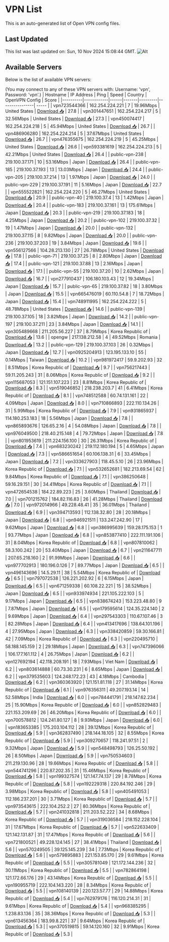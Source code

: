 # VPN List

This is an auto-generated list of Open VPN config files.

## Last Updated

This list was last updated on: Sun, 10 Nov 2024 15:08:44 GMT.
![Alt](https://repobeats.axiom.co/api/embed/186b98318ef1479477931607c1ad7d823f12451f.svg "Repobeats analytics image")

## Available Servers

Below is the list of available VPN servers:

(You may connect to any of these VPN servers with: Username: 'vpn', Password: 'vpn'.)
| Hostname | IP Address | Ping | Speed | Country | OpenVPN Config | Score |
|----------|------------|------|-------|---------|----------------| ----- |
| vpn723544366 | 162.254.224.221 | 7 | 19.96Mbps | United States | [Download 📥](./configs/server_0_US.ovpn) | 27.8 |
| vpn301447651 | 162.254.224.217 | 5 | 32.56Mbps | United States | [Download 📥](./configs/server_1_US.ovpn) | 27.3 |
| vpn450074417 | 162.254.224.218 | 5 | 45.94Mbps | United States | [Download 📥](./configs/server_2_US.ovpn) | 26.7 |
| vpn486906280 | 162.254.224.214 | 5 | 37.67Mbps | United States | [Download 📥](./configs/server_3_US.ovpn) | 26.7 |
| vpn476355675 | 162.254.224.219 | 5 | 45.25Mbps | United States | [Download 📥](./configs/server_4_US.ovpn) | 26.6 |
| vpn593381619 | 162.254.224.213 | 5 | 42.21Mbps | United States | [Download 📥](./configs/server_5_US.ovpn) | 26.4 |
| public-vpn-238 | 219.100.37.171 | 10 | 53.16Mbps | Japan | [Download 📥](./configs/server_6_JP.ovpn) | 26.4 |
| public-vpn-185 | 219.100.37.193 | 13 | 13.03Mbps | Japan | [Download 📥](./configs/server_7_JP.ovpn) | 24.4 |
| public-vpn-205 | 219.100.37.214 | 13 | 1.97Mbps | Japan | [Download 📥](./configs/server_8_JP.ovpn) | 24.0 |
| public-vpn-229 | 219.100.37.191 | 11 | 5.16Mbps | Japan | [Download 📥](./configs/server_9_JP.ovpn) | 22.7 |
| vpn555522821 | 162.254.224.220 | 5 | 46.27Mbps | United States | [Download 📥](./configs/server_10_US.ovpn) | 20.9 |
| public-vpn-40 | 219.100.37.4 | 13 | 1.42Mbps | Japan | [Download 📥](./configs/server_11_JP.ovpn) | 20.4 |
| public-vpn-183 | 219.100.37.161 | 13 | 175.61Mbps | Japan | [Download 📥](./configs/server_12_JP.ovpn) | 20.3 |
| public-vpn-219 | 219.100.37.183 | 18 | 4.25Mbps | Japan | [Download 📥](./configs/server_13_JP.ovpn) | 20.2 |
| public-vpn-102 | 219.100.37.32 | 19 | 1.47Mbps | Japan | [Download 📥](./configs/server_14_JP.ovpn) | 20.0 |
| public-vpn-132 | 219.100.37.115 | 8 | 9.82Mbps | Japan | [Download 📥](./configs/server_15_JP.ovpn) | 20.0 |
| public-vpn-236 | 219.100.37.203 | 19 | 3.84Mbps | Japan | [Download 📥](./configs/server_16_JP.ovpn) | 19.6 |
| vpn556127566 | 104.28.213.130 | 27 | 26.78Mbps | United States | [Download 📥](./configs/server_17_US.ovpn) | 17.8 |
| public-vpn-71 | 219.100.37.25 | 8 | 2.80Mbps | Japan | [Download 📥](./configs/server_18_JP.ovpn) | 17.4 |
| public-vpn-121 | 219.100.37.88 | 13 | 2.16Mbps | Japan | [Download 📥](./configs/server_19_JP.ovpn) | 17.1 |
| public-vpn-55 | 219.100.37.20 | 10 | 2.62Mbps | Japan | [Download 📥](./configs/server_20_JP.ovpn) | 16.7 |
| vpn277910437 | 106.180.103.43 | 12 | 19.34Mbps | Japan | [Download 📥](./configs/server_21_JP.ovpn) | 15.7 |
| public-vpn-65 | 219.100.37.82 | 18 | 3.80Mbps | Japan | [Download 📥](./configs/server_22_JP.ovpn) | 15.5 |
| vpn665476019 | 60.110.54.8 | 7 | 18.72Mbps | Japan | [Download 📥](./configs/server_23_JP.ovpn) | 15.4 |
| vpn748911995 | 162.254.224.222 | 5 | 48.78Mbps | United States | [Download 📥](./configs/server_24_US.ovpn) | 14.6 |
| public-vpn-139 | 219.100.37.105 | 18 | 3.82Mbps | Japan | [Download 📥](./configs/server_25_JP.ovpn) | 14.2 |
| public-vpn-197 | 219.100.37.211 | 23 | 3.84Mbps | Japan | [Download 📥](./configs/server_26_JP.ovpn) | 14.1 |
| vpn305489668 | 211.205.56.227 | 37 | 8.79Mbps | Korea Republic of | [Download 📥](./configs/server_27_KR.ovpn) | 13.6 |
| opengw | 217.138.212.58 | 4 | 49.52Mbps | Romania | [Download 📥](./configs/server_28_RO.ovpn) | 13.2 |
| public-vpn-129 | 219.100.37.103 | 26 | 0.32Mbps | Japan | [Download 📥](./configs/server_29_JP.ovpn) | 12.7 |
| vpn0925204913 | 123.195.133.10 | 55 | 0.14Mbps | Taiwan | [Download 📥](./configs/server_30_TW.ovpn) | 10.2 |
| vpn981972417 | 59.9.202.93 | 32 | 8.51Mbps | Korea Republic of | [Download 📥](./configs/server_31_KR.ovpn) | 9.7 |
| vpn756217443 | 59.11.205.243 | 31 | 8.06Mbps | Korea Republic of | [Download 📥](./configs/server_32_KR.ovpn) | 9.2 |
| vpn115687053 | 121.151.107.223 | 23 | 8.81Mbps | Korea Republic of | [Download 📥](./configs/server_33_KR.ovpn) | 8.3 |
| vpn519046852 | 218.238.203.7 | 41 | 6.41Mbps | Korea Republic of | [Download 📥](./configs/server_34_KR.ovpn) | 8.1 |
| vpn748512588 | 60.74.131.161 | 22 | 4.09Mbps | Japan | [Download 📥](./configs/server_35_JP.ovpn) | 8.0 |
| vpn710866893 | 222.110.134.26 | 31 | 5.99Mbps | Korea Republic of | [Download 📥](./configs/server_36_KR.ovpn) | 7.9 |
| vpn931865937 | 114.180.253.183 | 18 | 5.56Mbps | Japan | [Download 📥](./configs/server_37_JP.ovpn) | 7.8 |
| vpn865893676 | 126.65.2.16 | 4 | 54.08Mbps | Japan | [Download 📥](./configs/server_38_JP.ovpn) | 7.8 |
| vpn976049500 | 218.40.215.148 | 4 | 79.72Mbps | Japan | [Download 📥](./configs/server_39_JP.ovpn) | 7.8 |
| vpn801953619 | 211.224.156.100 | 30 | 26.31Mbps | Korea Republic of | [Download 📥](./configs/server_40_KR.ovpn) | 7.4 |
| vpn683230242 | 219.112.180.194 | 5 | 4.65Mbps | Japan | [Download 📥](./configs/server_41_JP.ovpn) | 7.3 |
| vpn586651654 | 60.106.138.31 | 6 | 33.45Mbps | Japan | [Download 📥](./configs/server_42_JP.ovpn) | 7.2 |
| vpn333627903 | 118.45.5.10 | 26 | 23.96Mbps | Korea Republic of | [Download 📥](./configs/server_43_KR.ovpn) | 7.1 |
| vpn532652681 | 182.213.69.54 | 62 | 9.84Mbps | Korea Republic of | [Download 📥](./configs/server_44_KR.ovpn) | 7.1 |
| vpn386250648 | 59.16.29.151 | 30 | 34.41Mbps | Korea Republic of | [Download 📥](./configs/server_45_KR.ovpn) | 7.1 |
| vpn472654538 | 184.22.89.223 | 25 | 3.60Mbps | Thailand | [Download 📥](./configs/server_46_TH.ovpn) | 7.0 |
| vpn701215762 | 184.82.116.83 | 26 | 41.28Mbps | Thailand | [Download 📥](./configs/server_47_TH.ovpn) | 7.0 |
| vpn972014966 | 49.228.48.41 | 35 | 36.01Mbps | Thailand | [Download 📥](./configs/server_48_TH.ovpn) | 6.9 |
| vpn394713593 | 112.138.32.80 | 28 | 20.18Mbps | Japan | [Download 📥](./configs/server_49_JP.ovpn) | 6.8 |
| vpn946921511 | 133.247.242.90 | 17 | 9.62Mbps | Japan | [Download 📥](./configs/server_50_JP.ovpn) | 6.8 |
| vpn386995639 | 159.28.175.153 | 1 | 93.77Mbps | Japan | [Download 📥](./configs/server_51_JP.ovpn) | 6.8 |
| vpn853877410 | 222.111.191.106 | 31 | 8.04Mbps | Korea Republic of | [Download 📥](./configs/server_52_KR.ovpn) | 6.8 |
| vpn807810062 | 58.3.100.242 | 20 | 53.40Mbps | Japan | [Download 📥](./configs/server_53_JP.ovpn) | 6.7 |
| vpn211647711 | 207.65.218.160 | 2 | 91.99Mbps | Japan | [Download 📥](./configs/server_54_JP.ovpn) | 6.6 |
| vpn977702913 | 180.196.0.126 | 7 | 89.77Mbps | Japan | [Download 📥](./configs/server_55_JP.ovpn) | 6.5 |
| vpn496143696 | 14.5.29.11 | 38 | 5.54Mbps | Korea Republic of | [Download 📥](./configs/server_56_KR.ovpn) | 6.5 |
| vpn797072538 | 126.221.202.92 | 6 | 6.15Mbps | Japan | [Download 📥](./configs/server_57_JP.ovpn) | 6.5 |
| vpn671259338 | 60.108.22.221 | 15 | 38.52Mbps | Japan | [Download 📥](./configs/server_58_JP.ovpn) | 6.5 |
| vpn933974934 | 221.105.222.103 | 5 | 9.17Mbps | Japan | [Download 📥](./configs/server_59_JP.ovpn) | 6.5 |
| vpn838674243 | 153.223.48.80 | 9 | 7.87Mbps | Japan | [Download 📥](./configs/server_60_JP.ovpn) | 6.5 |
| vpn179595614 | 124.35.224.140 | 2 | 9.69Mbps | Japan | [Download 📥](./configs/server_61_JP.ovpn) | 6.4 |
| vpn297543303 | 110.67.107.46 | 3 | 82.28Mbps | Japan | [Download 📥](./configs/server_62_JP.ovpn) | 6.4 |
| vpn413417696 | 138.64.101.196 | 4 | 27.95Mbps | Japan | [Download 📥](./configs/server_63_JP.ovpn) | 6.3 |
| vpn338420859 | 59.30.166.81 | 42 | 7.09Mbps | Korea Republic of | [Download 📥](./configs/server_64_KR.ovpn) | 6.3 |
| vpn220495710 | 58.188.145.159 | 2 | 29.18Mbps | Japan | [Download 📥](./configs/server_65_JP.ovpn) | 6.3 |
| vpn747396066 | 106.177.161.112 | 4 | 26.75Mbps | Japan | [Download 📥](./configs/server_66_JP.ovpn) | 6.2 |
| vpn127692194 | 42.118.208.191 | 18 | 7.93Mbps | Viet Nam | [Download 📥](./configs/server_67_VN.ovpn) | 6.2 |
| vpn803614888 | 60.73.30.231 | 6 | 8.65Mbps | Japan | [Download 📥](./configs/server_68_JP.ovpn) | 6.2 |
| vpn379535603 | 124.248.172.23 | 43 | 4.18Mbps | Cambodia | [Download 📥](./configs/server_69_KH.ovpn) | 6.2 |
| vpn360363920 | 121.151.81.118 | 27 | 31.14Mbps | Korea Republic of | [Download 📥](./configs/server_70_KR.ovpn) | 6.1 |
| vpn976356311 | 49.207.193.14 | 14 | 52.58Mbps | India | [Download 📥](./configs/server_71_IN.ovpn) | 6.0 |
| vpn784441791 | 218.147.62.234 | 25 | 15.90Mbps | Korea Republic of | [Download 📥](./configs/server_72_KR.ovpn) | 6.0 |
| vpn852829483 | 221.153.209.69 | 26 | 46.20Mbps | Korea Republic of | [Download 📥](./configs/server_73_KR.ovpn) | 6.0 |
| vpn700578812 | 124.241.80.127 | 8 | 9.93Mbps | Japan | [Download 📥](./configs/server_74_JP.ovpn) | 6.0 |
| vpn183653385 | 175.203.104.112 | 28 | 39.12Mbps | Korea Republic of | [Download 📥](./configs/server_75_KR.ovpn) | 5.9 |
| vpn362837490 | 218.144.18.105 | 32 | 8.55Mbps | Korea Republic of | [Download 📥](./configs/server_76_KR.ovpn) | 5.9 |
| vpn309270657 | 118.241.97.51 | 2 | 9.32Mbps | Japan | [Download 📥](./configs/server_77_JP.ovpn) | 5.9 |
| vpn548498793 | 126.25.50.192 | 26 | 8.50Mbps | Japan | [Download 📥](./configs/server_78_JP.ovpn) | 5.9 |
| vpn750534603 | 211.219.130.96 | 28 | 19.66Mbps | Korea Republic of | [Download 📥](./configs/server_79_KR.ovpn) | 5.8 |
| vpn544741296 | 220.87.202.35 | 31 | 15.46Mbps | Korea Republic of | [Download 📥](./configs/server_80_KR.ovpn) | 5.8 |
| vpn199327574 | 121.147.74.137 | 29 | 8.78Mbps | Korea Republic of | [Download 📥](./configs/server_81_KR.ovpn) | 5.8 |
| vpn192229318 | 220.84.192.246 | 29 | 3.98Mbps | Korea Republic of | [Download 📥](./configs/server_82_KR.ovpn) | 5.8 |
| vpn405491053 | 112.186.237.201 | 30 | 3.71Mbps | Korea Republic of | [Download 📥](./configs/server_83_KR.ovpn) | 5.7 |
| vpn973543615 | 222.104.252.2 | 27 | 80.36Mbps | Korea Republic of | [Download 📥](./configs/server_84_KR.ovpn) | 5.7 |
| vpn241032818 | 211.203.52.222 | 34 | 8.68Mbps | Korea Republic of | [Download 📥](./configs/server_85_KR.ovpn) | 5.7 |
| vpn319036584 | 218.152.228.104 | 31 | 17.67Mbps | Korea Republic of | [Download 📥](./configs/server_86_KR.ovpn) | 5.7 |
| vpn522633409 | 121.142.131.87 | 31 | 17.47Mbps | Korea Republic of | [Download 📥](./configs/server_87_KR.ovpn) | 5.6 |
| vpn721800521 | 49.228.124.145 | 27 | 38.41Mbps | Thailand | [Download 📥](./configs/server_88_TH.ovpn) | 5.6 |
| vpn570249505 | 39.125.145.239 | 34 | 7.73Mbps | Korea Republic of | [Download 📥](./configs/server_89_KR.ovpn) | 5.6 |
| vpn579895883 | 221.153.85.170 | 29 | 9.61Mbps | Korea Republic of | [Download 📥](./configs/server_90_KR.ovpn) | 5.5 |
| vpn305781049 | 121.172.144.236 | 32 | 30.11Mbps | Korea Republic of | [Download 📥](./configs/server_91_KR.ovpn) | 5.5 |
| vpn782864198 | 121.172.66.176 | 29 | 43.14Mbps | Korea Republic of | [Download 📥](./configs/server_92_KR.ovpn) | 5.5 |
| vpn190955719 | 222.104.143.220 | 28 | 8.34Mbps | Korea Republic of | [Download 📥](./configs/server_93_KR.ovpn) | 5.5 |
| vpn108140139 | 220.123.57.77 | 29 | 14.88Mbps | Korea Republic of | [Download 📥](./configs/server_94_KR.ovpn) | 5.4 |
| vpn762979176 | 116.120.214.31 | 31 | 9.61Mbps | Korea Republic of | [Download 📥](./configs/server_95_KR.ovpn) | 5.4 |
| vpn968385295 | 1.238.83.136 | 35 | 38.36Mbps | Korea Republic of | [Download 📥](./configs/server_96_KR.ovpn) | 5.3 |
| vpn613456364 | 183.99.8.221 | 37 | 9.64Mbps | Korea Republic of | [Download 📥](./configs/server_97_KR.ovpn) | 5.3 |
| vpn370519815 | 59.14.120.160 | 32 | 9.91Mbps | Korea Republic of | [Download 📥](./configs/server_98_KR.ovpn) | 5.3 |
